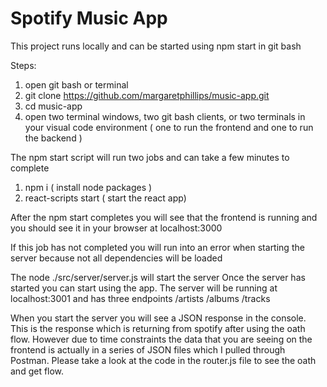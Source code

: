 # Spotify Music App

This project runs locally and can be started using npm start in git bash

Steps:
1) open git bash or terminal
2) git clone https://github.com/margaretphillips/music-app.git
3) cd music-app
4) open two terminal windows, two git bash clients, or two terminals in your visual code environment ( one to run the frontend and one to run the backend )

The npm start script will run two jobs and can take a few minutes to complete
1) npm i ( install node packages )
2) react-scripts start ( start the react app)

After the npm start completes you will see that the frontend is running and you should see it in your browser at localhost:3000

If this job has not completed you will run into an error when starting the server because not all dependencies will be loaded

The node ./src/server/server.js will start the server
Once the server has started you can start using the app. The server will be running at localhost:3001 and has three endpoints
/artists
/albums
/tracks

When you start the server you will see a JSON response in the console. This is the response which is returning from spotify after using the oath flow. However due to time constraints the data that you are seeing on the frontend
is actually in a series of JSON files which I pulled through Postman. Please take a look at the code in the router.js file to see the oath and get flow.